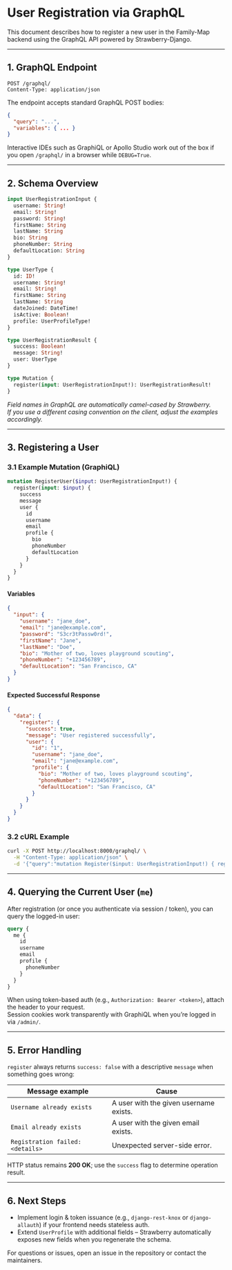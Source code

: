 # User Registration via GraphQL

This document describes how to register a new user in the Family-Map backend using the GraphQL API powered by Strawberry-Django.

---

## 1. GraphQL Endpoint

```
POST /graphql/
Content-Type: application/json
```

The endpoint accepts standard GraphQL POST bodies:

```json
{
  "query": "...",
  "variables": { ... }
}
```

Interactive IDEs such as GraphiQL or Apollo Studio work out of the box if you open `/graphql/` in a browser while `DEBUG=True`.

---

## 2. Schema Overview

```graphql
input UserRegistrationInput {
  username: String!
  email: String!
  password: String!
  firstName: String
  lastName: String
  bio: String
  phoneNumber: String
  defaultLocation: String
}

type UserType {
  id: ID!
  username: String!
  email: String!
  firstName: String
  lastName: String
  dateJoined: DateTime!
  isActive: Boolean!
  profile: UserProfileType!
}

type UserRegistrationResult {
  success: Boolean!
  message: String!
  user: UserType
}

type Mutation {
  register(input: UserRegistrationInput!): UserRegistrationResult!
}
```

*Field names in GraphQL are automatically camel-cased by Strawberry.  
If you use a different casing convention on the client, adjust the examples accordingly.*

---

## 3. Registering a User

### 3.1 Example Mutation (GraphiQL)

```graphql
mutation RegisterUser($input: UserRegistrationInput!) {
  register(input: $input) {
    success
    message
    user {
      id
      username
      email
      profile {
        bio
        phoneNumber
        defaultLocation
      }
    }
  }
}
```

#### Variables

```json
{
  "input": {
    "username": "jane_doe",
    "email": "jane@example.com",
    "password": "S3cr3tPassw0rd!",
    "firstName": "Jane",
    "lastName": "Doe",
    "bio": "Mother of two, loves playground scouting",
    "phoneNumber": "+123456789",
    "defaultLocation": "San Francisco, CA"
  }
}
```

#### Expected Successful Response

```json
{
  "data": {
    "register": {
      "success": true,
      "message": "User registered successfully",
      "user": {
        "id": "1",
        "username": "jane_doe",
        "email": "jane@example.com",
        "profile": {
          "bio": "Mother of two, loves playground scouting",
          "phoneNumber": "+123456789",
          "defaultLocation": "San Francisco, CA"
        }
      }
    }
  }
}
```

### 3.2 cURL Example

```bash
curl -X POST http://localhost:8000/graphql/ \
  -H "Content-Type: application/json" \
  -d '{"query":"mutation Register($input: UserRegistrationInput!) { register(input: $input) { success message } }","variables":{"input":{"username":"john","email":"john@example.com","password":"Top$ecret123"}}}'
```

---

## 4. Querying the Current User (`me`)

After registration (or once you authenticate via session / token), you can query the logged-in user:

```graphql
query {
  me {
    id
    username
    email
    profile {
      phoneNumber
    }
  }
}
```

When using token-based auth (e.g., `Authorization: Bearer <token>`), attach the header to your request.  
Session cookies work transparently with GraphiQL when you’re logged in via `/admin/`.

---

## 5. Error Handling

`register` always returns `success: false` with a descriptive `message` when something goes wrong:

| Message example                    | Cause                                   |
|------------------------------------|-----------------------------------------|
| `Username already exists`          | A user with the given username exists.  |
| `Email already exists`             | A user with the given email exists.     |
| `Registration failed: <details>`   | Unexpected server-side error.           |

HTTP status remains **200 OK**; use the `success` flag to determine operation result.

---

## 6. Next Steps

* Implement login & token issuance (e.g., `django-rest-knox` or `django-allauth`) if your frontend needs stateless auth.  
* Extend `UserProfile` with additional fields – Strawberry automatically exposes new fields when you regenerate the schema.

For questions or issues, open an issue in the repository or contact the maintainers.
